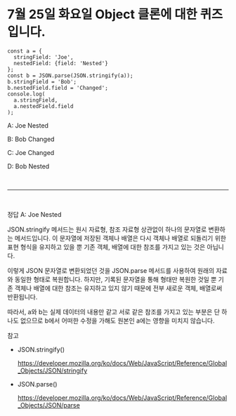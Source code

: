 # 7월 25일 화요일 Object 클론에 대한 퀴즈입니다.

```
const a = { 
  stringField: 'Joe',
  nestedField: {field: 'Nested'}
};
const b = JSON.parse(JSON.stringify(a));
b.stringField = 'Bob';
b.nestedField.field = 'Changed';
console.log(
  a.stringField,
  a.nestedField.field
);
```

A: Joe Nested

B: Bob Changed

C: Joe Changed

D: Bob Nested

<br><hr><br>

정답 A: Joe Nested

JSON.stringify 메서드는 원시 자료형, 참조 자료형 상관없이 하나의 문자열로 변환하는 메서드입니다. 이 문자열에 저장된 객체나 배열은 다시 객체나 배열로 되돌리기 위한 표현 형식을 유지하고 있을 뿐 기존 객체, 배열에 대한 참조를 가지고 있는 것은 아닙니다.

이렇게 JSON 문자열로 변환되었던 것을 JSON.parse 메서드를 사용하여 원래의 자료와 동일한 형태로 복원합니다. 하지만, 기록된 문자열을 통해 형태만 복원한 것일 뿐 기존 객체나 배열에 대한 참조는 유지하고 있지 않기 때문에 전부 새로운 객체, 배열로써 반환됩니다.

따라서, a와 b는 실제 데이터의 내용만 같고 서로 같은 참조를 가지고 있는 부분은 단 하나도 없으므로 b에서 어떠한 수정을 가해도 원본인 a에는 영향을 미치지 않습니다.


참고

- JSON.stringify()

  https://developer.mozilla.org/ko/docs/Web/JavaScript/Reference/Global_Objects/JSON/stringify

- JSON.parse()

  https://developer.mozilla.org/ko/docs/Web/JavaScript/Reference/Global_Objects/JSON/parse